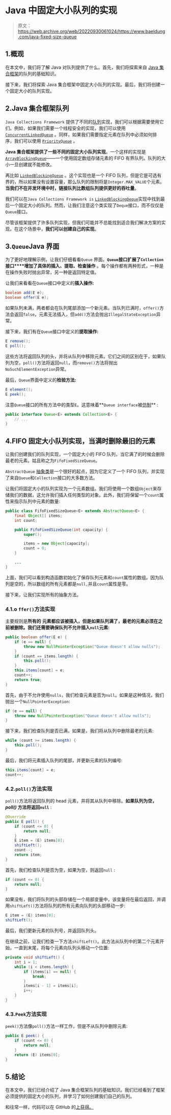 # Java 中固定大小队列的实现

> 原文：<https://web.archive.org/web/20220930061024/https://www.baeldung.com/java-fixed-size-queue>

## 1.概观

在本文中，我们将了解 Java 对队列提供了什么。首先，我们将探索来自 [Java 集合框架](https://web.archive.org/web/20221112171232/https://docs.oracle.com/en/java/javase/18/docs/api/java.base/java/util/package-summary.html#CollectionsFramework)的队列的基础知识。

接下来，我们将探索 Java 集合框架中固定大小队列的实现。最后，我们将创建一个固定大小的队列实现。

## 2.Java 集合框架队列

`Java Collections Framework` 提供了不同的[队列](/web/20221112171232/https://www.baeldung.com/java-queue)实现，我们可以根据需要使用它们。例如，如果我们需要一个线程安全的实现，我们可以使用 [`ConcurrentLinkedQueue`](/web/20221112171232/https://www.baeldung.com/java-concurrent-queues) 。同样，如果我们需要指定元素在队列中必须如何排序，我们可以使用 [`PriorityQueue`](/web/20221112171232/https://www.baeldung.com/cs/priority-queue) 。

**Java 集合框架提供了一些不同的固定大小队列实现**。一个这样的实现是[`ArrayBlockingQueue`](https://web.archive.org/web/20221112171232/https://docs.oracle.com/javase/7/docs/api/java/util/concurrent/ArrayBlockingQueue.html)——一个使用固定数组存储元素的 FIFO 有界队列。队列的大小一旦创建就不能修改。

再比如 [`LinkedBlockingQueue`](https://web.archive.org/web/20221112171232/https://docs.oracle.com/javase/7/docs/api/java/util/concurrent/LinkedBlockingQueue.html) 。这个实现也是一个 FIFO 队列，但是它是可选有界的，所以如果没有设置容量，那么队列的限制将是`Integer.MAX_VALUE`个元素。**当我们不在并发环境中时，链接队列比数组队列提供更好的吞吐量**。

我们可以在`Java Collections Framework is` [`LinkedBlockingDeque`](https://web.archive.org/web/20221112171232/https://docs.oracle.com/javase/7/docs/api/java/util/concurrent/LinkedBlockingDeque.html)实现中找到最后一个固定大小的队列。然而，让我们注意这个类实现了`Deque`接口，而不仅仅是`Queue`接口。

尽管该框架提供了许多队列实现，但我们可能并不总能找到适合我们解决方案的实现。在这个场景中，**我们可以创建自己的实现**。

## 3.`Queue`Java 界面

为了更好地理解示例，让我们仔细看看`Queue` 界面。**`Queue`接口扩展了`Collection`接口****增加了具体的插入、提取、检查操作** 。每个操作都有两种形式，一种是在操作失败时抛出异常，另一种是返回特定值。

让我们来看看在`Queue`接口中定义的**插入操作:**

```java
boolean add(E e);
boolean offer(E e);
```

如果队列未满，两者都会在队列尾部添加一个新元素。当队列已满时，`offer()`方法会返回`false`，元素无法插入，但`add()`方法会抛出`IllegalStateException`异常。

接下来，我们有在`Queue`接口中定义的**提取操作:**

```java
E remove();
E poll();
```

这些方法将返回队列的头，并将从队列中移除元素。它们之间的区别在于，如果队列为空，`poll()`方法将返回`null`，而`remove()`方法将抛出`NoSuchElementException`异常。

最后，`Queue`界面中定义的**检验方法:**

```java
E element();
E peek();
```

注意`Queue`接口的所有方法中的类型`E`。这意味着**`Queue interface`被[仿制](/web/20221112171232/https://www.baeldung.com/java-generics)** :

```java
public interface Queue<E> extends Collection<E> {
    // ...
}
```

## 4.FIFO 固定大小队列实现，当满时删除最旧的元素

让我们创建我们的队列实现，一个固定大小的 FIFO 队列，当它满了的时候会删除最老的元素。姑且称之为`FifoFixedSizeQueue`。

`AbstractQueue` [抽象类](/web/20221112171232/https://www.baeldung.com/java-abstract-class)是一个很好的起点，因为它定义了一个 FIFO 队列，并实现了来自`Queue`和`Collection`接口的大多数方法。

让我们将固定大小的队列实现为一个元素数组。我们将使用一个数组`Object`来存储我们的数据，这允许我们插入任何类型的对象。此外，我们将保留一个`count`属性来指示队列中元素的数量:

```java
public class FifoFixedSizeQueue<E> extends AbstractQueue<E> {
    final Object[] items;
    int count;

    public FifoFixedSizeQueue(int capacity) {
        super();

        items = new Object[capacity];
        count = 0;
    }

    ...
} 
```

上面，我们可以看到构造函数初始化了保存队列元素和`count`属性的数组。因为队列是空的，所以数组的所有元素都是`null,`并且`count`属性是零。

接下来，让我们实现所有的抽象方法。

### 4.1.o `ffer()`方法实现

主要规则是**所有的** **元素都应该被插入，但是如果队列满了，最老的元素必须在之前被删除。**我们还需要确保**队列不允许插入`null`元素:**

```java
public boolean offer(E e) {
    if (e == null) {
        throw new NullPointerException("Queue doesn't allow nulls");
    }
    if (count == items.length) {
        this.poll();
    }
    this.items[count] = e;
    count++;
    return true;
} 
```

首先，由于不允许使用`nulls`，我们检查元素是否为`null`。如果是这种情况，我们抛出一个`NullPointerException`:

```java
if (e == null) {
    throw new NullPointerException("Queue doesn't allow nulls");
} 
```

接下来，我们检查队列是否已满，如果是，我们将从队列中删除最老的元素:

```java
while (count >= items.length) {
    this.poll();
} 
```

最后，我们将元素插入队列的尾部，并更新元素的队列编号:

```java
this.items[count] = e;
count++; 
```

### 4.2.`poll()`方法实现

`poll()`方法将返回队列的 head 元素，并将其从队列中移除。**如果队列为空， *poll()* 方法将返回`null`** :

```java
@Override
public E poll() {
    if (count <= 0) {
        return null;
    }
    E item = (E) items[0];
    shiftLeft();
    count--;
    return item;
} 
```

首先，我们检查队列是否为空，如果为空，则返回`null` :

```java
if (count <= 0) {
    return null;
} 
```

如果没有，我们将队列的头部存储在一个局部变量中，该变量将在最后返回，并调用`shiftLeft()`方法将队列的所有元素向队列的头部移动一步:

```java
E item = (E) items[0];
shiftLeft();
```

最后，我们更新元素的队列号，并返回队列头。

在继续之前，让我们检查一下方法`shiftLeft()`。此方法从队列中的第二个元素开始，一直到末尾，将每个元素向队列头移动一个位置:

```java
private void shiftLeft() {
    int i = 1;
    while (i < items.length) {
        if (items[i] == null) {
            break;
        }
        items[i - 1] = items[i];
        i++;
    }
} 
```

### 4.3.`Peek`方法实现

`peek()`方法像`poll()`方法一样工作，但是不从队列中删除元素:

```java
public E peek() {
    if (count <= 0) {
        return null;
    }
    return (E) items[0];
}
```

## 5.结论

在本文中，我们已经介绍了 Java 集合框架队列的基础知识。我们已经看到了框架必须提供的固定大小的队列，并学习了如何创建我们自己的队列。

和往常一样，代码可以在 GitHub 的[上获得。](https://web.archive.org/web/20221112171232/https://github.com/eugenp/tutorials/tree/master/core-java-modules/core-java-collections-4)
